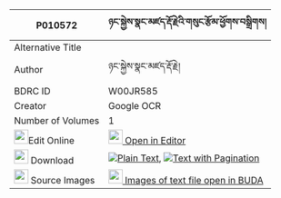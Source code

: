 |P010572|ཉང་སྐྱེས་སྣང་མཛད་རྡོ་རྗེའི་གསུང་རྩོམ་ཕྱོགས་བསྒྲིགས། 
| --- | --- 
|Alternative Title |
|Author| ཉང་སྐྱེས་སྣང་མཛད་རྡོ་རྗེ།
|BDRC ID | W00JR585
|Creator | Google OCR
|Number of Volumes| 1
|<img width="25" src="https://img.icons8.com/color/25/000000/edit-property.png">Edit Online| [<img width="25" src="https://avatars.githubusercontent.com/u/45091458?s=200&v=4"> Open in Editor](http://editor.openpecha.org/P010572)
|<img width="25" src="https://img.icons8.com/fluent/48/000000/download-2.png"/>  Download | [![](https://img.icons8.com/color/20/000000/txt.png)Plain Text](https://github.com/Openpecha/P010572/releases/download/v1/nyang_kye_nang_dze_dorje_i_sun_plain_P010572.zip), [![](https://img.icons8.com/color/20/000000/txt.png)Text with Pagination](https://github.com/Openpecha/P010572/releases/download/v1/nyang_kye_nang_dze_dorje_i_sun_pages_P010572.zip)
|<img width="25" src="https://img.icons8.com/plasticine/100/000000/pictures-folder.png"/>  Source Images | [<img width="25" src="https://library.bdrc.io/icons/BUDA-small.svg"> Images of text file open in BUDA](https://library.bdrc.io/show/bdr:W00JR585)